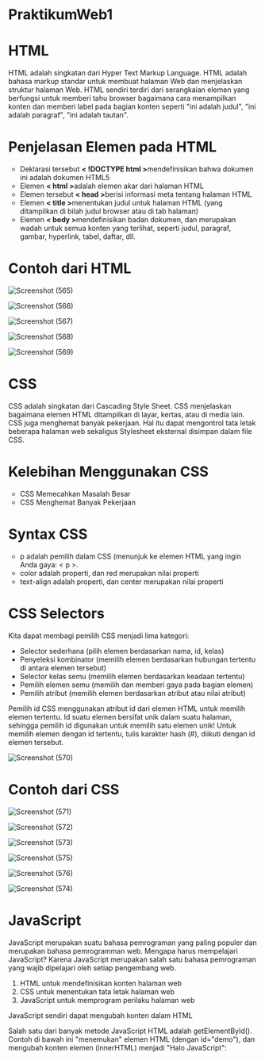 # PraktikumWeb1
# HTML
HTML adalah singkatan dari Hyper Text Markup Language. HTML adalah bahasa markup standar untuk membuat halaman Web dan menjelaskan struktur halaman Web. HTML sendiri terdiri dari serangkaian elemen yang berfungsi untuk memberi tahu browser bagaimana cara menampilkan konten dan memberi label pada bagian konten seperti "ini adalah judul", "ini adalah paragraf", "ini adalah tautan".
# Penjelasan Elemen pada HTML
<ul style="list-style-type:circle;">
  <li>Deklarasi tersebut <b>< !DOCTYPE html ></b>mendefinisikan bahwa dokumen ini adalah dokumen HTML5</li>
  <li>Elemen <b>< html ></b>adalah elemen akar dari halaman HTML</li>
  <li>Elemen tersebut <b>< head ></b>berisi informasi meta tentang halaman HTML</li>
  <li>Elemen <b>< title ></b>menentukan judul untuk halaman HTML (yang ditampilkan di bilah judul browser atau di tab halaman)</li>
  <li>Elemen <b>< body ></b>mendefinisikan badan dokumen, dan merupakan wadah untuk semua konten yang terlihat, seperti judul, paragraf, gambar, hyperlink, tabel, daftar, dll.</li>
</ul>
    
# Contoh dari HTML
    
![Screenshot (565)](https://github.com/gerinnr/PraktikumWeb1/assets/168093092/2207a4de-c21c-42fa-9a77-cc696b8bb561)

![Screenshot (566)](https://github.com/gerinnr/PraktikumWeb1/assets/168093092/debaded2-ddb5-4da7-af5a-988062dc8c56)

![Screenshot (567)](https://github.com/gerinnr/PraktikumWeb1/assets/168093092/fd0092be-69b8-4399-a424-6e84e5078763)

![Screenshot (568)](https://github.com/gerinnr/PraktikumWeb1/assets/168093092/9d06e26c-9cdf-4e19-8b9a-d482a7a9272f)

![Screenshot (569)](https://github.com/gerinnr/PraktikumWeb1/assets/168093092/9cc5d8ba-8a3d-4fc7-99ba-6ead5c8f4203)


# CSS
CSS adalah singkatan dari Cascading Style Sheet. CSS menjelaskan bagaimana elemen HTML ditampilkan di layar, kertas, atau di media lain. CSS juga menghemat banyak pekerjaan. Hal itu dapat mengontrol tata letak beberapa halaman web sekaligus
Stylesheet eksternal disimpan dalam file CSS.

# Kelebihan Menggunakan CSS
<ul style="list-style-type:circle;">
<li>CSS Memecahkan Masalah Besar</li>
<li>CSS Menghemat Banyak Pekerjaan</li>
</ul>

# Syntax CSS
<ul style="list-style-type:circle;">
<li>p adalah pemilih dalam CSS (menunjuk ke elemen HTML yang ingin Anda gaya: < p >.</li>
<li>color adalah properti, dan red merupakan nilai properti</li>
<li>text-align adalah properti, dan center merupakan nilai properti</li>
</ul>

# CSS Selectors
Kita dapat membagi pemilih CSS menjadi lima kategori:

- Selector sederhana (pilih elemen berdasarkan nama, id, kelas)
- Penyeleksi kombinator (memilih elemen berdasarkan hubungan tertentu di antara       elemen tersebut)
- Selector kelas semu (memilih elemen berdasarkan keadaan tertentu)
- Pemilih elemen semu (memilih dan memberi gaya pada bagian elemen)
- Pemilih atribut (memilih elemen berdasarkan atribut atau nilai atribut)

Pemilih id CSS menggunakan atribut id dari elemen HTML untuk memilih elemen tertentu. Id suatu elemen bersifat unik dalam suatu halaman, sehingga pemilih id digunakan untuk memilih satu elemen unik! Untuk memilih elemen dengan id tertentu, tulis karakter hash (#), diikuti dengan id elemen tersebut.

![Screenshot (570)](https://github.com/gerinnr/PraktikumWeb1/assets/168093092/8a285b93-01f2-4750-ba88-a00190935828)

# Contoh dari CSS

![Screenshot (571)](https://github.com/gerinnr/PraktikumWeb1/assets/168093092/fa4788fc-6102-422e-9d94-602dd7554025)

![Screenshot (572)](https://github.com/gerinnr/PraktikumWeb1/assets/168093092/2bc82910-6b5b-4098-90a3-c6a2a2848840)

![Screenshot (573)](https://github.com/gerinnr/PraktikumWeb1/assets/168093092/621b556d-32dc-4aba-8857-12601dbb4057)

![Screenshot (575)](https://github.com/gerinnr/PraktikumWeb1/assets/168093092/b7b0ed3b-58a7-4b35-af00-0a9807259305)

![Screenshot (576)](https://github.com/gerinnr/PraktikumWeb1/assets/168093092/2e239798-6f67-4a43-acfb-ea7634f85d77)

![Screenshot (574)](https://github.com/gerinnr/PraktikumWeb1/assets/168093092/ceeedc26-8b26-4f4d-9943-8c05bb8bb987)

# JavaScript
JavaScript merupakan suatu bahasa pemrograman yang paling populer dan merupakan bahasa pemrogramman web. Mengapa harus mempelajari JavaScript? Karena JavaScript merupakan salah satu bahasa pemrograman yang wajib dipelajari oleh setiap pengembang web.

1. HTML untuk mendefinisikan konten halaman web
2. CSS untuk menentukan tata letak halaman web
3. JavaScript untuk memprogram perilaku halaman web

JavaScript sendiri dapat mengubah konten dalam HTML

Salah satu dari banyak metode JavaScript HTML adalah getElementById().
Contoh di bawah ini "menemukan" elemen HTML (dengan id="demo"), dan mengubah konten elemen (innerHTML) menjadi "Halo JavaScript":


